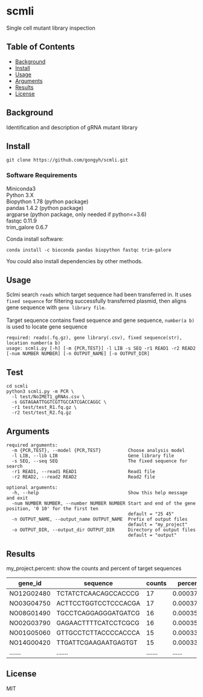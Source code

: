 # scmli

Single cell mutant library inspection 

## Table of Contents

- [Background](#background)
- [Install](#install)
- [Usage](#usage)
- [Arguments](#arguments)
- [Results](#results)
- [License](#license)

## Background
Identification and description of gRNA mutant library 

## Install

```
git clone https://github.com/gongyh/scmli.git
```

### Software Requirements

Miniconda3<br />
Python 3.X <br />
Biopython 1.78 (python package)<br />
pandas 1.4.2 (python package)<br />
argparse (python package, only needed if python<=3.6)<br />
fastqc 0.11.9<br />
trim_galore 0.6.7<br />

Conda install software:
```
conda install -c bioconda pandas biopython fastqc trim-galore
```
You could also install dependencies by other methods.

## Usage
Sclmi search `reads` which target sequence had been transferred in. It uses `fixed sequence` for filtering successfully transferred plasmid, then aligns 
gene sequence with `gene library file`.<br /> <br />Target sequence contains fixed sequence and gene sequence, `number(a b)` is used to locate gene sequence
```
required: reads(.fq.gz), gene library(.csv), fixed sequence(str), location number(a b)
usage: scmli.py [-h] [-m {PCR,TEST}] -l LIB -s SEQ -r1 READ1 -r2 READ2 [-num NUMBER NUMBER] [-n OUTPUT_NAME] [-o OUTPUT_DIR]
```

## Test
```
cd scmli 
python3 scmli.py -m PCR \
  -l test/NoIMET1_gRNAs.csv \
  -s GGTAGAATTGGTCGTTGCCATCGACCAGGC \
  -r1 test/test_R1.fq.gz \
  -r2 test/test_R2.fq.gz
```

## Arguments
```
required arguments:
  -m {PCR,TEST}, --model {PCR,TEST}          Choose analysis model
  -l LIB, --lib LIB                          Gene library file
  -s SEQ, --seq SEQ                          The fixed sequence for search
  -r1 READ1, --read1 READ1                   Read1 file
  -r2 READ2, --read2 READ2                   Read2 file

optional arguments:
  -h, --help                                 Show this help message and exit
  -num NUMBER NUMBER, --number NUMBER NUMBER Start and end of the gene position, '0 10' for the first ten
                                             default = "25 45"
  -n OUTPUT_NAME, --output_name OUTPUT_NAME  Prefix of output files
                                             default = "my_project"
  -o OUTPUT_DIR, --output_dir OUTPUT_DIR     Directory of output files
                                             default = "output"
```

## Results
my_project.percent: show the counts and percent of target sequences

| gene_id    | sequence             | counts  | percent   |
| ---------- | -------------------- | ------- | --------- |
| NO12G02480 | TCTATCTCAACAGCCACCCG | 17      | 0.0003771 |
| NO03G04750 | ACTTCCTGGTCCTCCCACGA | 17      | 0.0003771 |
| NO08G01490 | TGCCTCAGGAGGGATGATCG | 16      | 0.0003549 |
| NO02G03790 | GAGAACTTTTCATCCTCGCG | 16      | 0.0003549 |
| NO01G05060 | GTTGCCTCTTACCCCACCCA | 15      | 0.0003327 |
| NO14G00420 | TTGATTCGAAGAATGAGTGT | 15      | 0.0003327 |
| .......    | .......              | ....... | ......    |

## License
MIT

